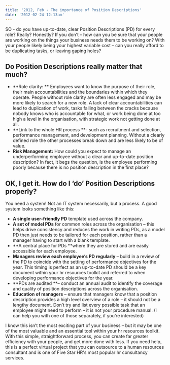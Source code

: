 ```yaml
---
title: '2012, Feb - The importance of Position Descriptions'
date: '2012-02-24 12:13am'
---
```

SO - do you have up-to-date, clear Position Descriptions (PD) for every role? Really? Honestly? If you don’t – how can you be sure that your people are working on the things your business needs them to be working on? With your people likely being your highest variable cost – can you really afford to be duplicating tasks, or leaving gaping holes? 

## Do Position Descriptions really matter that much?

* **Role clarity: ** Employees want to know the purpose of their role, their main accountabilities and the boundaries within which they operate.  People without role clarity are often less engaged and may be more likely to search for a new role. A lack of clear accountabilities can lead to duplication of work, tasks falling between the cracks because nobody knows who is accountable for what, or work being done at too high a level in the organisation, with strategic work not getting done at all. 
* **Link to the whole HR process **- such as recruitment and selection, performance management, and development planning. Without a clearly defined role the other processes break down and are less likely to be of value.
* **Risk Management:**  How could you expect to manage an underperforming employee without a clear and up-to-date position description?  In fact, it begs the question, is the employee performing poorly because there is no position description in the first place?

## OK, I get it. How do I ‘do’ Position Descriptions properly?

You need a system!  Not an IT system necessarily, but a process.  A good system looks something like this:

* **A single user-friendly PD** template used across the company.
* **A set of model PDs** for common roles across the organisation – this helps drive consistency and reduces the work in writing PDs, as a model PD then just needs to be tailored for each position, rather than a manager having to start with a blank template.
* **A central place for PDs **where they are stored and are easily accessible for each employee.
* **Managers review each employee’s PD regularly** – build in a review of the PD to coincide with the setting of performance objectives for the year. This timing is perfect as an up-to-date PD should be a key document within your hr resources toolkit and referred to when developing performance objectives for the year.
* **PDs are audited **– conduct an annual audit to identify the coverage and quality of position descriptions across the organisation. 
* **Education of managers** – ensure that managers know that a position description provides a high level overview of a role – it should not be a lengthy document.  Don’t try and list every possible task that an employee might need to perform – it is not your procedure manual. (I can help you with one of those separately, if you’re interested)

I know this isn’t the most exciting part of your business – but it may be one of the most valuable and an essential tool within your hr resources toolkit. With this simple, straightforward process, you can create far greater efficiency with your people, and get more done with less.  If you need help, this is a perfect virtual project that you can outsource to a human resources consultant and is one of Five Star HR's most popular hr consultancy services.
